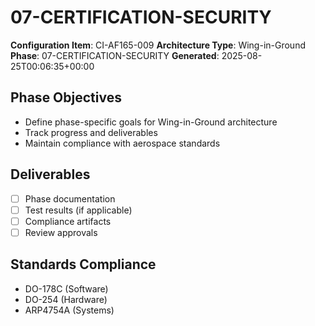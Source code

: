 # 07-CERTIFICATION-SECURITY

**Configuration Item**: CI-AF165-009
**Architecture Type**: Wing-in-Ground
**Phase**: 07-CERTIFICATION-SECURITY
**Generated**: 2025-08-25T00:06:35+00:00

## Phase Objectives
- Define phase-specific goals for Wing-in-Ground architecture
- Track progress and deliverables
- Maintain compliance with aerospace standards

## Deliverables
- [ ] Phase documentation
- [ ] Test results (if applicable)
- [ ] Compliance artifacts
- [ ] Review approvals

## Standards Compliance
- DO-178C (Software)
- DO-254 (Hardware)
- ARP4754A (Systems)
